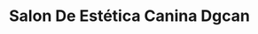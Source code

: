 ---
title: "Salon De Estética Canina Dgcan"
url: /zamora/salon-de-estetica-canina-dgcan/
shop: peluquería canina
---